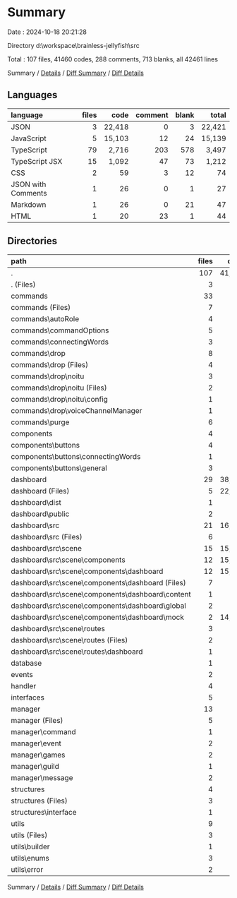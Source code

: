 # Summary

Date : 2024-10-18 20:21:28

Directory d:\\workspace\\brainless-jellyfish\\src

Total : 107 files,  41460 codes, 288 comments, 713 blanks, all 42461 lines

Summary / [Details](details.md) / [Diff Summary](diff.md) / [Diff Details](diff-details.md)

## Languages
| language | files | code | comment | blank | total |
| :--- | ---: | ---: | ---: | ---: | ---: |
| JSON | 3 | 22,418 | 0 | 3 | 22,421 |
| JavaScript | 5 | 15,103 | 12 | 24 | 15,139 |
| TypeScript | 79 | 2,716 | 203 | 578 | 3,497 |
| TypeScript JSX | 15 | 1,092 | 47 | 73 | 1,212 |
| CSS | 2 | 59 | 3 | 12 | 74 |
| JSON with Comments | 1 | 26 | 0 | 1 | 27 |
| Markdown | 1 | 26 | 0 | 21 | 47 |
| HTML | 1 | 20 | 23 | 1 | 44 |

## Directories
| path | files | code | comment | blank | total |
| :--- | ---: | ---: | ---: | ---: | ---: |
| . | 107 | 41,460 | 288 | 713 | 42,461 |
| . (Files) | 3 | 100 | 6 | 21 | 127 |
| commands | 33 | 711 | 24 | 151 | 886 |
| commands (Files) | 7 | 129 | 0 | 30 | 159 |
| commands\\autoRole | 4 | 237 | 9 | 38 | 284 |
| commands\\commandOptions | 5 | 76 | 0 | 22 | 98 |
| commands\\connectingWords | 3 | 57 | 6 | 9 | 72 |
| commands\\drop | 8 | 94 | 4 | 28 | 126 |
| commands\\drop (Files) | 4 | 36 | 4 | 11 | 51 |
| commands\\drop\\noitu | 3 | 18 | 0 | 10 | 28 |
| commands\\drop\\noitu (Files) | 2 | 12 | 0 | 7 | 19 |
| commands\\drop\\noitu\\config | 1 | 6 | 0 | 3 | 9 |
| commands\\drop\\voiceChannelManager | 1 | 40 | 0 | 7 | 47 |
| commands\\purge | 6 | 118 | 5 | 24 | 147 |
| components | 4 | 92 | 1 | 15 | 108 |
| components\\buttons | 4 | 92 | 1 | 15 | 108 |
| components\\buttons\\connectingWords | 1 | 11 | 0 | 3 | 14 |
| components\\buttons\\general | 3 | 81 | 1 | 12 | 94 |
| dashboard | 29 | 38,744 | 86 | 136 | 38,966 |
| dashboard (Files) | 5 | 22,468 | 0 | 26 | 22,494 |
| dashboard\\dist | 1 | 14 | 7 | 4 | 25 |
| dashboard\\public | 2 | 45 | 23 | 2 | 70 |
| dashboard\\src | 21 | 16,217 | 56 | 104 | 16,377 |
| dashboard\\src (Files) | 6 | 324 | 9 | 26 | 359 |
| dashboard\\src\\scene | 15 | 15,893 | 47 | 78 | 16,018 |
| dashboard\\src\\scene\\components | 12 | 15,659 | 2 | 63 | 15,724 |
| dashboard\\src\\scene\\components\\dashboard | 12 | 15,659 | 2 | 63 | 15,724 |
| dashboard\\src\\scene\\components\\dashboard (Files) | 7 | 529 | 1 | 27 | 557 |
| dashboard\\src\\scene\\components\\dashboard\\content | 1 | 60 | 0 | 6 | 66 |
| dashboard\\src\\scene\\components\\dashboard\\global | 2 | 222 | 1 | 19 | 242 |
| dashboard\\src\\scene\\components\\dashboard\\mock | 2 | 14,848 | 0 | 11 | 14,859 |
| dashboard\\src\\scene\\routes | 3 | 234 | 45 | 15 | 294 |
| dashboard\\src\\scene\\routes (Files) | 2 | 15 | 0 | 4 | 19 |
| dashboard\\src\\scene\\routes\\dashboard | 1 | 219 | 45 | 11 | 275 |
| database | 1 | 37 | 0 | 9 | 46 |
| events | 2 | 18 | 0 | 6 | 24 |
| handler | 4 | 173 | 1 | 29 | 203 |
| interfaces | 5 | 68 | 2 | 17 | 87 |
| manager | 13 | 889 | 7 | 190 | 1,086 |
| manager (Files) | 5 | 459 | 6 | 95 | 560 |
| manager\\command | 1 | 206 | 0 | 43 | 249 |
| manager\\event | 2 | 12 | 1 | 12 | 25 |
| manager\\games | 2 | 131 | 0 | 20 | 151 |
| manager\\guild | 1 | 26 | 0 | 7 | 33 |
| manager\\message | 2 | 55 | 0 | 13 | 68 |
| structures | 4 | 183 | 8 | 39 | 230 |
| structures (Files) | 3 | 169 | 0 | 30 | 199 |
| structures\\interface | 1 | 14 | 8 | 9 | 31 |
| utils | 9 | 445 | 153 | 100 | 698 |
| utils (Files) | 3 | 269 | 35 | 45 | 349 |
| utils\\builder | 1 | 0 | 16 | 4 | 20 |
| utils\\enums | 3 | 25 | 0 | 6 | 31 |
| utils\\error | 2 | 151 | 102 | 45 | 298 |

Summary / [Details](details.md) / [Diff Summary](diff.md) / [Diff Details](diff-details.md)